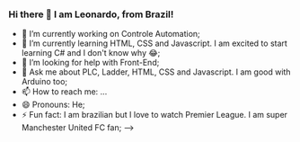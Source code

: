 ### Hi there 👋 I am Leonardo, from Brazil!

- 🔭 I’m currently working on Controle Automation;
- 🌱 I’m currently learning HTML, CSS and Javascript. I am excited to start learning C# and I don't know why 😂;
- 🤔 I’m looking for help with Front-End;
- 💬 Ask me about PLC, Ladder, HTML, CSS and Javascript. I am good with Arduino too;
- 📫 How to reach me: ...
- 😄 Pronouns: He;
- ⚡ Fun fact: I am brazilian but I love to watch Premier League. I am super Manchester United FC fan;
-->
